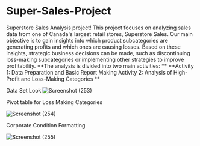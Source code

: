 # Super-Sales-Project
Superstore Sales Analysis project! This project focuses on analyzing sales data from one of Canada's largest retail stores, Superstore Sales. Our main objective is to gain insights into which product subcategories are generating profits and which ones are causing losses. Based on these insights, strategic business decisions can be made, such as discontinuing loss-making subcategories or implementing other strategies to improve profitability.
**The analysis is divided into two main activities:
**
**Activity 1: Data Preparation and Basic Report Making
Activity 2: Analysis of High-Profit and Loss-Making Categories
**

Data Set Look
![Screenshot (253)](https://github.com/ayushp-lab15/Super-Sales-Project/assets/54169791/234ecbe7-f61f-47a3-9509-841b02cc2bf1)

Pivot table for Loss Making Categories

![Screenshot (254)](https://github.com/ayushp-lab15/Super-Sales-Project/assets/54169791/d10e0fb6-3924-44c3-b389-b87872f077aa)


Corporate Condition Formatting 

![Screenshot (255)](https://github.com/ayushp-lab15/Super-Sales-Project/assets/54169791/2ffc7bd0-54cf-42a7-868a-e23ba92bb5ff)







